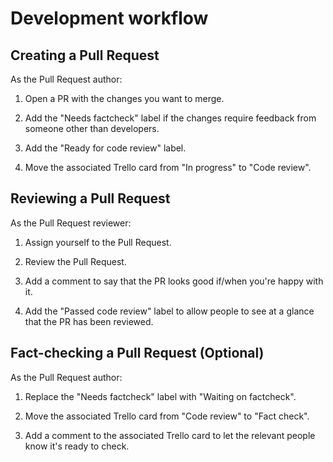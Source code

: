 # Development workflow

## Creating a Pull Request

As the Pull Request author:

1. Open a PR with the changes you want to merge.

2. Add the "Needs factcheck" label if the changes require feedback from someone other than developers.

3. Add the "Ready for code review" label.

4. Move the associated Trello card from "In progress" to "Code review".

## Reviewing a Pull Request

As the Pull Request reviewer:

1. Assign yourself to the Pull Request.

2. Review the Pull Request.

3. Add a comment to say that the PR looks good if/when you're happy with it.

4. Add the "Passed code review" label to allow people to see at a glance that the PR has been reviewed.

## Fact-checking a Pull Request (Optional)

As the Pull Request author:

1. Replace the "Needs factcheck" label with "Waiting on factcheck".

2. Move the associated Trello card from "Code review" to "Fact check".

3. Add a comment to the associated Trello card to let the relevant people know it's ready to check.
